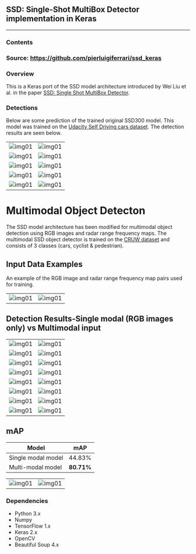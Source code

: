 ## SSD: Single-Shot MultiBox Detector implementation in Keras
---
### Contents
### Source: https://github.com/pierluigiferrari/ssd_keras


### Overview

This is a Keras port of the SSD model architecture introduced by Wei Liu et al. in the paper [SSD: Single Shot MultiBox Detector](https://arxiv.org/abs/1512.02325).

### Detections

Below are some prediction of the trained original SSD300 model.
This model was trained on the [Udacity Self Driving cars dataset](https://www.kaggle.com/datasets/sshikamaru/udacity-self-driving-car-dataset).
The detection results are seen below.

| | |
|---|---|
| ![img01](detection_results/1478020998721490820.jpg)| ![img01](detection_results/1478021584075204499.jpg) |
| ![img01](detection_results/a6.jpg) | ![img01](detection_results/a3.jpg) |
| ![img01](detection_results/a1.jpg) | ![img01](detection_results/Capture.PNG) |
| ![img01](detection_results/a7.jpeg) | ![img01](detection_results/dublin.png) |
| ![img01](detection_results/6.png) | ![img01](detection_results/48.png) |

# Multimodal Object Detecton
The SSD model architecture has been modified for multimodal object detection using RGB images and radar range frequency maps. 
The multimodal SSD object detector is trained on the [CRUW dataset](https://www.cruwdataset.org/introduction) and consists of 3 classes (cars, cyclist & pedestrian). 

## Input Data Examples
An example of the RGB image and radar range frequency map pairs used for training.

|||
|---|---|
|![img01](./data_examples/c0000000071.jpg)|![img01](./data_examples/c000071_0000.npy.png)|

## Detection Results-Single modal (RGB images only) vs Multimodal input
| | |  
|---|---|
| ![img01](./detection_results/s1.jpg)| ![img01](./detection_results/m1.jpg) |
| ![img01](./detection_results/s2.jpg)| ![img01](./detection_results/m2.jpg) |
| ![img01](./detection_results/s3.jpg)| ![img01](./detection_results/m3.jpg) |
| ![img01](./detection_results/s4.jpg)| ![img01](./detection_results/m4.jpg) |
| ![img01](./detection_results/s5.jpg)| ![img01](./detection_results/m5.jpg) |
| ![img01](./detection_results/s6.jpg)| ![img01](./detection_results/m6.jpg) |
| ![img01](./detection_results/s7.jpg)| ![img01](./detection_results/m7.jpg) |
| ![img01](./detection_results/s8.jpg)| ![img01](./detection_results/m8.jpg) |



## mAP
|**Model**|mAP
|-----|----------------------|
|Single modal model|44.83%
|Multi-modal model|**80.71%**|

|||
|-----|-----|
|![img01](./detection_results/mAP_single.png)|![img01](./detection_results/mAP_multi.png)|



### Dependencies

* Python 3.x
* Numpy
* TensorFlow 1.x
* Keras 2.x
* OpenCV
* Beautiful Soup 4.x
